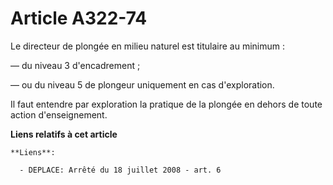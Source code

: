 # Article A322-74

Le directeur de plongée en milieu naturel est titulaire au minimum :

― du niveau 3 d'encadrement ;

― ou du niveau 5 de plongeur uniquement en cas d'exploration.

Il faut entendre par exploration la pratique de la plongée en dehors de toute action d'enseignement.

**Liens relatifs à cet article**

	**Liens**:

	  - DEPLACE: Arrêté du 18 juillet 2008 - art. 6
